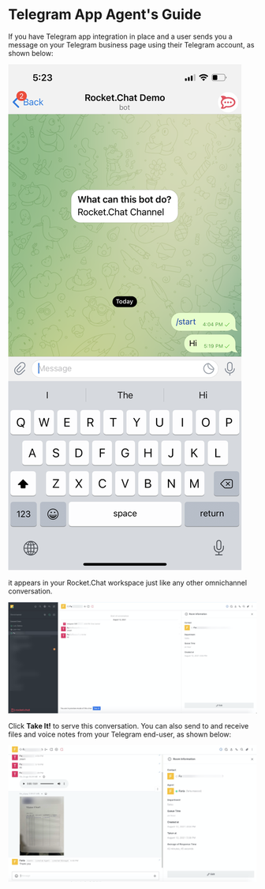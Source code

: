 # Telegram App Agent's Guide

If you have Telegram app integration in place and a user sends you a message on your Telegram business page using their Telegram account, as shown below:

![](../../../../.gitbook/assets/img_3509.png)

it appears in your Rocket.Chat workspace just like any other omnichannel conversation.

![](../../../../.gitbook/assets/image%20%28571%29.png)

 Click **Take It!** to serve this conversation. You can also send to and receive files and voice notes from your Telegram end-user, as shown below:

![](../../../../.gitbook/assets/image%20%28575%29.png)

